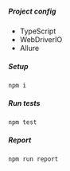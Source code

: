 ##### Project config
- TypeScript
- WebDriverIO
- Allure

##### Setup
`npm i`
##### Run tests
`npm test`
##### Report
`npm run report`